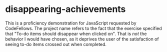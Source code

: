 # disappearing-achievements

This is a proficiency demonstration for JavaScript requested by CodeFellows.
The project name refers to the fact that the exercise specified that "To-do
items should disappear when clicked on". That is *not* the behavior I would
have chosen, as it deprives the user of the satisfaction of seeing to-do items
crossed out when completed.
